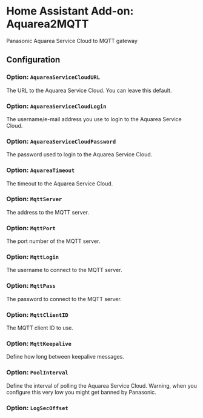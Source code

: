 # Home Assistant Add-on: Aquarea2MQTT

Panasonic Aquarea Service Cloud to MQTT gateway

## Configuration

### Option: `AquareaServiceCloudURL`

The URL to the Aquarea Service Cloud. You can leave this default.

### Option: `AquareaServiceCloudLogin`

The username/e-mail address you use to login to the Aquarea Service Cloud.

### Option: `AquareaServiceCloudPassword`

The password used to login to the Aquarea Service Cloud.

### Option: `AquareaTimeout`

The timeout to the Aquarea Service Cloud.

### Option: `MqttServer`

The address to the MQTT server.

### Option: `MqttPort`

The port number of the MQTT server.

### Option: `MqttLogin`

The username to connect to the MQTT server.

### Option: `MqttPass`

The password to connect to the MQTT server.

### Option: `MqttClientID`

The MQTT client ID to use.

### Option: `MqttKeepalive`

Define how long between keepalive messages.
### Option: `PoolInterval`

Define the interval of polling the Aquarea Service Cloud. Warning, when you configure this very low you might get banned by Panasonic.

### Option: `LogSecOffset`
